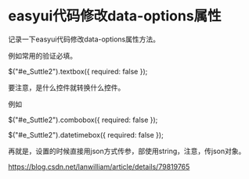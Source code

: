 # easyui代码修改data-options属性

  

记录一下easyui代码修改data-options属性方法。

例如常用的验证必填。

$("#e_Suttle2").textbox({ required: false });

要注意，是什么控件就转换什么控件。

例如

$("#e_Suttle2").combobox({ required: false });

$("#e_Suttle2").datetimebox({ required: false });

再就是，设置的时候直接用json方式传参，部使用string，注意，传json对象。





https://blog.csdn.net/lanwilliam/article/details/79819765